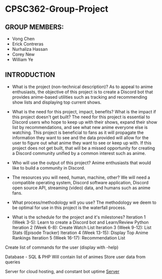 # CPSC362-Group-Project

## GROUP MEMBERS:
* Vong Chen 
* Erick Contreras
* Nurhaliza Hassan
* Corey New
* William Ye

## INTRODUCTION
* What is the project (non-technical description)?
As to appeal to anime enthusiasts, the objective of this project is to create a Discord bot that provides anime-based utilities such as tracking and recommending show lists and displaying top current shows. 

* What is the need for this project, impact, benefits?  What is the impact if this project doesn't get built?
The need for this project is essential to Discord users who hope to keep up with their shows, expand their show list by recommendations, and see what new anime everyone else is watching. This project is beneficial to fans as it will propagate the information they want to see and the data provided will allow for the user to figure out what anime they want to see or keep up with. If this project does not get built, that will be a missed opportunity for creating a Discord community unified by a common interest such as anime.

* Who will use the output of this project?
	Anime enthusiasts that would like to build a community in Discord.
	
* The resources you will need, human, machine, other?
We will need a compatible operating system, Discord software application, Discord open source API, streaming (video) data, and humans such as anime fans. 

* What process/methodology will you use?
	The methodology we deem to be optimal for use in this project is the waterfall process.

* What is the schedule for the project and it's milestones?
	Iteration 1 (Week 3-5): Learn to create a Discord bot and Learn/Review Python
	Iteration 2 (Week 6-8): Create Watch List
	Iteration 3 (Week 9-12): List Stats (Episode Tracker)
Iteration 4 (Week 13-15): Display Top Anime Rankings
Iteration 5 (Week 16-17): Recommendation List


Create list of commands for the user (display with -help)

Database - SQL & PHP
Will contain list of animes
Store user data from queries

Server for cloud hosting, and constant bot uptime
[Server](http://aws.amazon.com/free/)





